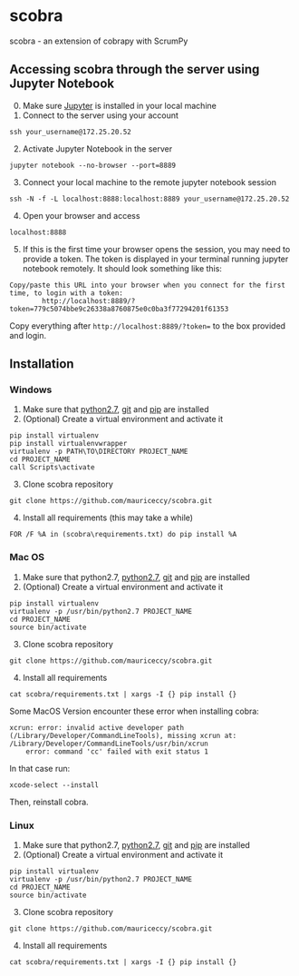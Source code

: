 # scobra
scobra - an extension of cobrapy with ScrumPy

## Accessing scobra through the server using Jupyter Notebook 
0. Make sure [Jupyter](http://jupyter.org/install) is installed in your local machine <br/>
1. Connect to the server using your account <br/>
```
ssh your_username@172.25.20.52
```
2. Activate Jupyter Notebook in the server<br/>
``` 
jupyter notebook --no-browser --port=8889
```
3. Connect your local machine to the remote jupyter notebook session <br/>
```
ssh -N -f -L localhost:8888:localhost:8889 your_username@172.25.20.52
```
4. Open your browser and access <br/>
```
localhost:8888
```
5. If this is the first time your browser opens the session, you may need to provide a token. The token is displayed in your terminal running jupyter notebook remotely. It should look something like this: <br/>
```
Copy/paste this URL into your browser when you connect for the first time, to login with a token:
        http://localhost:8889/?token=779c5074bbe9c26338a8760875e0c0ba3f77294201f61353
```
Copy everything after `http://localhost:8889/?token=` to the box provided and login. <br/>


## Installation 

### Windows 
1. Make sure that [python2.7](https://www.python.org/downloads/release/python-2714/), [git](https://git-scm.com/downloads) 
and [pip](https://pip.pypa.io/en/stable/installing/) are installed
2. (Optional) Create a virtual environment and activate it <br />
```
pip install virtualenv 
pip install virtualenvwrapper
virtualenv -p PATH\TO\DIRECTORY PROJECT_NAME
cd PROJECT_NAME
call Scripts\activate 
```
3. Clone scobra repository <br />
``` 
git clone https://github.com/mauriceccy/scobra.git 
```
4. Install all requirements (this may take a while) <br />
```
FOR /F %A in (scobra\requirements.txt) do pip install %A 
```
### Mac OS
1. Make sure that python2.7, [python2.7](https://www.python.org/downloads/release/python-2714/), [git](https://git-scm.com/downloads) 
and [pip](https://pip.pypa.io/en/stable/installing/) are installed
2. (Optional) Create a virtual environment and activate it <br />
```
pip install virtualenv 
virtualenv -p /usr/bin/python2.7 PROJECT_NAME 
cd PROJECT_NAME
source bin/activate
```
3. Clone scobra repository <br />
```
git clone https://github.com/mauriceccy/scobra.git 
```

4. Install all requirements <br />
```
cat scobra/requirements.txt | xargs -I {} pip install {} 
```

Some MacOS Version encounter these error when installing cobra:  
```
xcrun: error: invalid active developer path (/Library/Developer/CommandLineTools), missing xcrun at: /Library/Developer/CommandLineTools/usr/bin/xcrun
    error: command 'cc' failed with exit status 1
```
In that case run: 
```
xcode-select --install
```
Then, reinstall cobra. 

### Linux
1. Make sure that python2.7, [python2.7](https://www.python.org/downloads/release/python-2714/), [git](https://git-scm.com/downloads) 
and [pip](https://pip.pypa.io/en/stable/installing/) are installed
2. (Optional) Create a virtual environment and activate it <br />
```
pip install virtualenv 
virtualenv -p /usr/bin/python2.7 PROJECT_NAME 
cd PROJECT_NAME
source bin/activate
```
3. Clone scobra repository <br />
```
git clone https://github.com/mauriceccy/scobra.git 
```
4. Install all requirements <br />
```
cat scobra/requirements.txt | xargs -I {} pip install {} 
```
